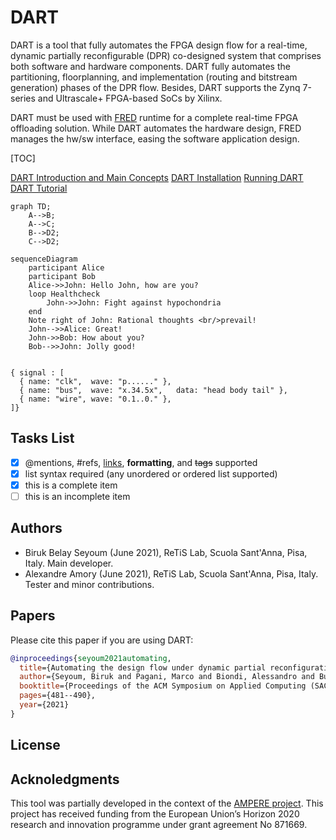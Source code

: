 # DART

DART is a tool that fully automates the FPGA design flow for a real-time, dynamic partially reconfigurable (DPR) co-designed system that comprises both software and hardware components. DART fully automates the partitioning, floorplanning, and implementation (routing and bitstream generation) phases of the DPR flow. Besides, DART supports the Zynq 7-series and Ultrascale+ FPGA-based SoCs by Xilinx. 

DART must be used with [FRED](http://fred.santannapisa.it/runtime/) runtime for a complete real-time FPGA offloading solution. While DART automates the hardware design,
FRED manages the hw/sw interface, easing the software application design. 

[TOC]

[DART Introduction and Main Concepts](./docs/concepts.md)
[DART Installation](./docs/install.md)
[Running DART](./docs/running.md)
[DART Tutorial](./docs/tutorial/ultra96v2-tutorial.md)

```mermaid
graph TD;
    A-->B;
    A-->C;
    B-->D2;
    C-->D2;
```

```mermaid
sequenceDiagram
    participant Alice
    participant Bob
    Alice->>John: Hello John, how are you?
    loop Healthcheck
        John->>John: Fight against hypochondria
    end
    Note right of John: Rational thoughts <br/>prevail!
    John-->>Alice: Great!
    John->>Bob: How about you?
    Bob-->>John: Jolly good!
```

```wavedrom

{ signal : [
  { name: "clk",  wave: "p......" },
  { name: "bus",  wave: "x.34.5x",   data: "head body tail" },
  { name: "wire", wave: "0.1..0." },
]}
```


## Tasks List

- [x] @mentions, #refs, [links](), **formatting**, and <del>tags</del> supported
- [x] list syntax required (any unordered or ordered list supported)
- [x] this is a complete item
- [ ] this is an incomplete item

## Authors

- Biruk Belay Seyoum (June 2021), ReTiS Lab, Scuola Sant'Anna, Pisa, Italy. Main developer.
- Alexandre Amory (June 2021), ReTiS Lab, Scuola Sant'Anna, Pisa, Italy. Tester and minor contributions.


## Papers

Please cite this paper if you are using DART:

```bibtex
@inproceedings{seyoum2021automating,
  title={Automating the design flow under dynamic partial reconfiguration for hardware-software co-design in {FPGA SoC}},
  author={Seyoum, Biruk and Pagani, Marco and Biondi, Alessandro and Buttazzo, Giorgio},
  booktitle={Proceedings of the ACM Symposium on Applied Computing (SAC)},
  pages={481--490},
  year={2021}
}
```


## License


## Acknoledgments

This tool was partially developed in the context of the [AMPERE project](https://ampere-euproject.eu/). This project has received funding from the European Union’s Horizon 2020 research and innovation programme under grant agreement No 871669.

